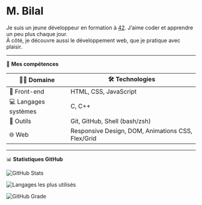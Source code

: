 # M. Bilal

Je suis un jeune développeur en formation à [42](https://42.fr). J’aime coder et apprendre un peu plus chaque jour.  
À côté, je découvre aussi le développement web, que je pratique avec plaisir.

---

🌟 **Mes compétences**

| 🧑‍💻 Domaine             | 🛠️ Technologies                                      |
|-------------------------|---------------------------------------------------|
| 🎨 Front-end            | HTML, CSS, JavaScript                             |
| 💻 Langages systèmes    | C, C++                                             |
| 🧰 Outils                | Git, GitHub, Shell (bash/zsh)                     |
| 🌐 Web                  | Responsive Design, DOM, Animations CSS, Flex/Grid |

---

📊 **Statistiques GitHub**

![GitHub Stats](https://github-readme-stats.vercel.app/api?username=TonPseudo&show_icons=true&theme=tokyonight&count_private=true)

![Langages les plus utilisés](https://github-readme-stats.vercel.app/api/top-langs/?username=TonPseudo&layout=compact&theme=tokyonight)

![GitHub Grade](https://github-readme-stats.vercel.app/api?username=TonPseudo&count_private=true&show_icons=true&hide=issues&theme=tokyonight&custom_title=Grade%20GitHub)

